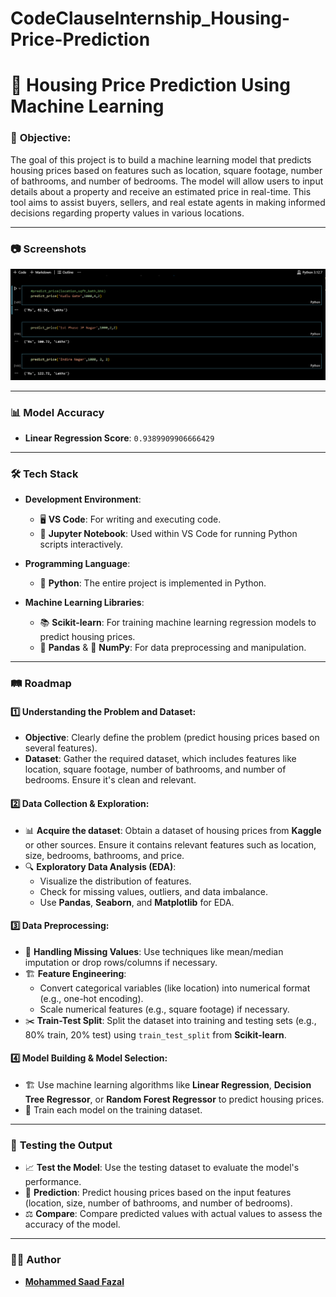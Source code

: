 ﻿# CodeClauseInternship_Housing-Price-Prediction
# 🏡 **Housing Price Prediction Using Machine Learning**

### 🎯 **Objective:**
The goal of this project is to build a machine learning model that predicts housing prices based on features such as location, square footage, number of bathrooms, and number of bedrooms. The model will allow users to input details about a property and receive an estimated price in real-time. This tool aims to assist buyers, sellers, and real estate agents in making informed decisions regarding property values in various locations.

---

### 📷 **Screenshots**

![image](Output.png)

---

### 📊 **Model Accuracy**
- **Linear Regression Score**: `0.9389909906666429`

---

### 🛠️ **Tech Stack**

- **Development Environment**:
  - 🖥️ **VS Code**: For writing and executing code.
  - 📓 **Jupyter Notebook**: Used within VS Code for running Python scripts interactively.

- **Programming Language**:
  - 🐍 **Python**: The entire project is implemented in Python.

- **Machine Learning Libraries**:
  - 📚 **Scikit-learn**: For training machine learning regression models to predict housing prices.
  - 🐼 **Pandas** & 🧮 **NumPy**: For data preprocessing and manipulation.

---

### 🛤️ **Roadmap**

#### 1️⃣ **Understanding the Problem and Dataset**:
- **Objective**: Clearly define the problem (predict housing prices based on several features).
- **Dataset**: Gather the required dataset, which includes features like location, square footage, number of bathrooms, and number of bedrooms. Ensure it's clean and relevant.

#### 2️⃣ **Data Collection & Exploration**:
- 📊 **Acquire the dataset**: Obtain a dataset of housing prices from **Kaggle** or other sources. Ensure it contains relevant features such as location, size, bedrooms, bathrooms, and price.
- 🔍 **Exploratory Data Analysis (EDA)**:
  - Visualize the distribution of features.
  - Check for missing values, outliers, and data imbalance.
  - Use **Pandas**, **Seaborn**, and **Matplotlib** for EDA.

#### 3️⃣ **Data Preprocessing**:
- 🧹 **Handling Missing Values**: Use techniques like mean/median imputation or drop rows/columns if necessary.
- 🏗️ **Feature Engineering**:
  - Convert categorical variables (like location) into numerical format (e.g., one-hot encoding).
  - Scale numerical features (e.g., square footage) if necessary.
- ✂️ **Train-Test Split**: Split the dataset into training and testing sets (e.g., 80% train, 20% test) using `train_test_split` from **Scikit-learn**.

#### 4️⃣ **Model Building & Model Selection**:
- 🏗️ Use machine learning algorithms like **Linear Regression**, **Decision Tree Regressor**, or **Random Forest Regressor** to predict housing prices.
- 🔧 Train each model on the training dataset.

---

### 🧪 **Testing the Output**
- 📈 **Test the Model**: Use the testing dataset to evaluate the model's performance.
- 🔢 **Prediction**: Predict housing prices based on the input features (location, size, number of bathrooms, and number of bedrooms).
- ⚖️ **Compare**: Compare predicted values with actual values to assess the accuracy of the model.

---

### 👨‍💻 **Author**
- **[Mohammed Saad Fazal](https://github.com/Mdsaad07)**
